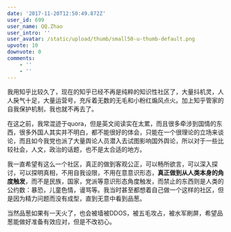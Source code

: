 ```yaml
---
date: '2017-11-20T12:50:49.872Z'
user_id: 699
user_name: QQ.Zhao
user_intro: ''
user_avatar: /static/upload/thumb/small50-u-thumb-default.png
upvote: 10
downvote: 0
comments:
    - ''
    - ''
---
```


我用知乎比较久了，现在的知乎已经不再是纯粹的知识性社区了，大量抖机灵，人人戾气十足，大量运营号，充斥着无数的无毛和小粉红煽风点火。加上知乎管家的自我保护机制，我也就不再去了。

在这之前，我常混迹于quora，但是英文阅读实在太累，而且很多牵涉到国情的东西，很多外国人其实并不明白，都不能很好的体会，只能在一个很理论的立场来谈论，而且如今我党也派了大量舆论人员潜入去试图影响国外舆论，所以对于一些比较社会，人文，政治的话题，也不是太合适的地方。  

我一直希望有这么一个社区，真正的做到客观公正，可以畅所欲言，可以深入探讨，可以探明真相，不用自我设限，不用在意意识形态，**真正做到从人类本身的角度触发**，而不是民族，国家，党派等意识形态角度触发，而禁止的东西则是人类的公约数：暴恐，儿童色情，谩骂等。我当时甚至都想着自己做一个这样的社区，但是因为精力问题而没有成型，直到无意中看到品葱。

当然品葱如果有一天火了，也会被墙被DDOS，被五毛攻占，被水军刷屏，希望品葱能做好准备有效应对，但是不改初心。
